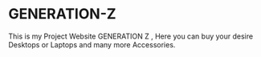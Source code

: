 # GENERATION-Z
This is my Project Website GENERATION Z , Here you can buy your desire Desktops or Laptops and many more Accessories.
